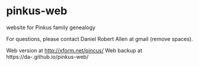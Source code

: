 # pinkus-web
website for Pinkus family genealogy

For questions, please contact Daniel Robert Allen at gmail (remove spaces).

Web version at http://xform.net/pincus/
Web backup at https://da-.github.io/pinkus-web/